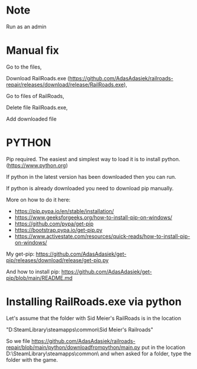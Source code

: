 # Note
Run as an admin
# Manual fix
Go to the files,

Download RailRoads.exe (https://github.com/AdasAdasiek/railroads-repair/releases/download/release/RailRoads.exe),

Go to files of RailRoads,

Delete file RailRoads.exe,

Add downloaded file

# PYTHON
Pip required. The easiest and simplest way to load it is to install python. (https://www.python.org)

If python in the latest version has been downloaded then you can run.

If python is already downloaded you need to download pip manually.

More on how to do it here:

- https://pip.pypa.io/en/stable/installation/
- https://www.geeksforgeeks.org/how-to-install-pip-on-windows/
- https://github.com/pypa/get-pip
- https://bootstrap.pypa.io/get-pip.py
- https://www.activestate.com/resources/quick-reads/how-to-install-pip-on-windows/

My get-pip: https://github.com/AdasAdasiek/get-pip/releases/download/release/get-pip.py

And how to install pip: https://github.com/AdasAdasiek/get-pip/blob/main/README.md

# Installing RailRoads.exe via python

Let's assume that the folder with Sid Meier's RailRoads is in the location 

"D:SteamLibrary\steamapps\common\Sid Meier's Railroads"

So we file https://github.com/AdasAdasiek/railroads-repair/blob/main/python/downloadfrompython/main.py put in the location D:\SteamLibrary\steamapps\common\ and when asked for a folder, type the folder with the game.
